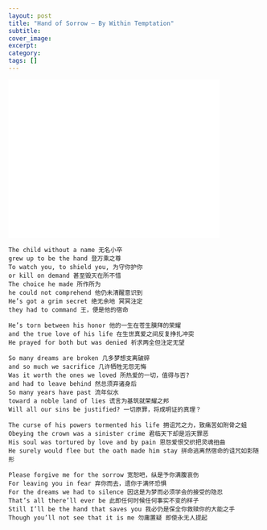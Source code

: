 ```yaml
---
layout: post
title: "Hand of Sorrow – By Within Temptation"
subtitle: 
cover_image: 
excerpt: 
category: 
tags: []
---
```


<iframe width="420" height="315" src="//www.youtube.com/embed/7Vt3kxmuioM" frameborder="0" allowfullscreen></iframe>

	The child without a name 无名小卒
	grew up to be the hand 登万乘之尊
	To watch you, to shield you, 为守你护你
	or kill on demand 甚至毁灭在所不惜
	The choice he made 所作所为
	he could not comprehend 他仍未清醒意识到
	He’s got a grim secret 绝无余地 冥冥注定
	they had to command 王，便是他的宿命
	
	He’s torn between his honor 他的一生在苍生膜拜的荣耀
	and the true love of his life 在生世真爱之间反复挣扎冲突
	He prayed for both but was denied 祈求两全但注定无望
	
	So many dreams are broken 几多梦想支离破碎
	and so much we sacrifice 几许牺牲无怨无悔
	Was it worth the ones we loved 所热爱的一切，值得与否?
	and had to leave behind 然总须弃诸身后
	So many years have past 流年似水
	toward a noble land of lies 谎言为基筑就荣耀之邦
	Will all our sins be justified? 一切原罪，将成明证的真理？
	
	The curse of his powers tormented his life 拥诅咒之力，致痛苦如附骨之蛆
	Obeying the crown was a sinister crime 君临天下却是滔天罪恶
	His soul was tortured by love and by pain 恩怨爱恨交织把灵魂扭曲
	He surely would flee but the oath made him stay 拼命逃离然宿命的诅咒如影随形
	
	Please forgive me for the sorrow 宽恕吧，纵是予你满腹哀伤
	For leaving you in fear 弃你而去，遗你于满怀恐惧
	For the dreams we had to silence 因这是为梦而必须学会的接受的隐忍
	That’s all there’ll ever be 此即任何时候任何事实不变的样子
	Still I’ll be the hand that saves you 我必仍是保全你救赎你的大能之手
	Though you’ll not see that it is me 勿庸置疑 即使永无人提起
